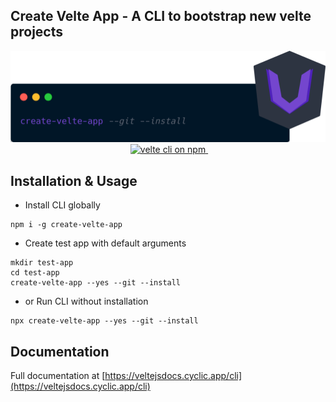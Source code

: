 ## Create Velte App - A CLI to bootstrap new velte projects

<p align="center">

<a href="https://github.com/RoDDy18/velte/blob/main/LICENSE">
    <img src="https://github.com/RoDDy18/create-velte-app/blob/main/logo/velte-cli.png?raw=true" alt="velte cli logo"><br>
</a>&nbsp;
<a href="https://www.npmjs.com/velte">
    <img src="https://img.shields.io/npm/v/create-velte-app.svg?logo=npm&logoColor=fff&label=NPM+package&color=limegreen" alt="velte cli on npm" />
</a>&nbsp;
</p>

## Installation & Usage

* Install CLI globally

```bin
npm i -g create-velte-app
```

* Create test app with default arguments

```bin
mkdir test-app
cd test-app
create-velte-app --yes --git --install
```

* or Run CLI without installation

```bin
npx create-velte-app --yes --git --install
```

## Documentation

Full documentation at [https://veltejsdocs.cyclic.app/cli](https://veltejsdocs.cyclic.app/cli)

